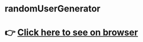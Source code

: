# randomUserGenerator

# :point_right: [Click here to see on browser](https://kaplanh.github.io/randomUserGenerator/)

